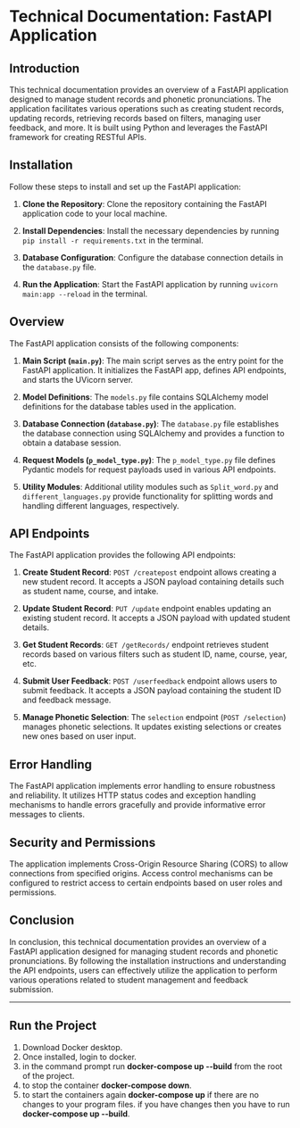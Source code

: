 # Technical Documentation: FastAPI Application

## Introduction

This technical documentation provides an overview of a FastAPI application designed to manage student records and phonetic pronunciations. The application facilitates various operations such as creating student records, updating records, retrieving records based on filters, managing user feedback, and more. It is built using Python and leverages the FastAPI framework for creating RESTful APIs.

## Installation

Follow these steps to install and set up the FastAPI application:

1. **Clone the Repository**: Clone the repository containing the FastAPI application code to your local machine.
   
2. **Install Dependencies**: Install the necessary dependencies by running `pip install -r requirements.txt` in the terminal.

3. **Database Configuration**: Configure the database connection details in the `database.py` file.

4. **Run the Application**: Start the FastAPI application by running `uvicorn main:app --reload` in the terminal.

## Overview

The FastAPI application consists of the following components:

1. **Main Script (`main.py`)**: The main script serves as the entry point for the FastAPI application. It initializes the FastAPI app, defines API endpoints, and starts the UVicorn server.

2. **Model Definitions**: The `models.py` file contains SQLAlchemy model definitions for the database tables used in the application.

3. **Database Connection (`database.py`)**: The `database.py` file establishes the database connection using SQLAlchemy and provides a function to obtain a database session.

4. **Request Models (`p_model_type.py`)**: The `p_model_type.py` file defines Pydantic models for request payloads used in various API endpoints.

5. **Utility Modules**: Additional utility modules such as `Split_word.py` and `different_languages.py` provide functionality for splitting words and handling different languages, respectively.

## API Endpoints

The FastAPI application provides the following API endpoints:

1. **Create Student Record**: `POST /createpost` endpoint allows creating a new student record. It accepts a JSON payload containing details such as student name, course, and intake.

2. **Update Student Record**: `PUT /update` endpoint enables updating an existing student record. It accepts a JSON payload with updated student details.

3. **Get Student Records**: `GET /getRecords/` endpoint retrieves student records based on various filters such as student ID, name, course, year, etc.

4. **Submit User Feedback**: `POST /userfeedback` endpoint allows users to submit feedback. It accepts a JSON payload containing the student ID and feedback message.

5. **Manage Phonetic Selection**: The `selection` endpoint (`POST /selection`) manages phonetic selections. It updates existing selections or creates new ones based on user input.

## Error Handling

The FastAPI application implements error handling to ensure robustness and reliability. It utilizes HTTP status codes and exception handling mechanisms to handle errors gracefully and provide informative error messages to clients.

## Security and Permissions

The application implements Cross-Origin Resource Sharing (CORS) to allow connections from specified origins. Access control mechanisms can be configured to restrict access to certain endpoints based on user roles and permissions.

## Conclusion

In conclusion, this technical documentation provides an overview of a FastAPI application designed for managing student records and phonetic pronunciations. By following the installation instructions and understanding the API endpoints, users can effectively utilize the application to perform various operations related to student management and feedback submission.

---
## Run the Project
1. Download Docker desktop.
2. Once installed, login to docker.
3. in the command prompt run **docker-compose up --build** from the root of the project.
4. to stop the container **docker-compose down**.
5. to start the containers again **docker-compose up** if there are no changes to your program files. if you have changes then you have to run **docker-compose up --build**.
